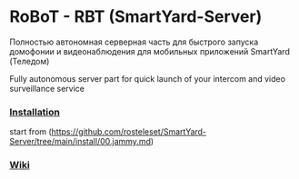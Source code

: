 # RoBoT - RBT (SmartYard-Server)
Полностью автономная серверная часть для быстрого запуска домофонии и видеонаблюдения для мобильных приложений SmartYard (Теледом)

Fully autonomous server part for quick launch of your intercom and video surveillance service

### [Installation](https://github.com/rosteleset/SmartYard-Server/tree/main/install)
start from (https://github.com/rosteleset/SmartYard-Server/tree/main/install/00.jammy.md)

### [Wiki](https://github.com/rosteleset/SmartYard-Server/wiki)
